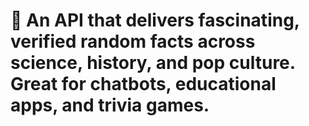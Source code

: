 # 🧠 An API that delivers fascinating, verified random facts across science, history, and pop culture. Great for chatbots, educational apps, and trivia games.
